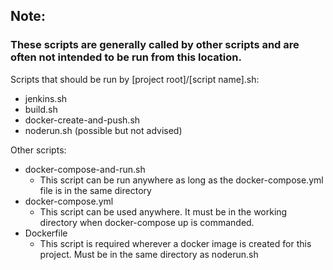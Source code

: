 ## Note:
### These scripts are generally called by other scripts and are often not intended to be run from this location.

Scripts that should be run by [project root]/[script name].sh:
- jenkins.sh
- build.sh
- docker-create-and-push.sh
- noderun.sh (possible but not advised)

Other scripts:
- docker-compose-and-run.sh
  - This script can be run anywhere as long as the docker-compose.yml file is in the same directory
- docker-compose.yml
  - This script can be used anywhere. It must be in the working directory when docker-compose up is commanded.
- Dockerfile
  - This script is required wherever a docker image is created for this project. Must be in the same directory as noderun.sh
